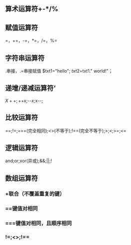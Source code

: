 ## 算术运算符+-*/%
## 赋值运算符
=，+=，-=，*=，/=，%=
## 字符串运算符
.串接，.=串接赋值
$txt1="hello";
$txt2=$txt1." world!"；
## 递增/递减运算符‘
$X++;++$x;--$x;$x--;
## 比较运算符
==;!=;===(完全相同);<>(不等于);!==(完全不等于);>;<;>=;<=
## 逻辑运算符
and;or;xor(异或);&&;||;!
## 数组运算符
### +联合（不覆盖重复的键）
### ==键值对相同
### ===键值对相同，且顺序相同
### !=;<>;!==